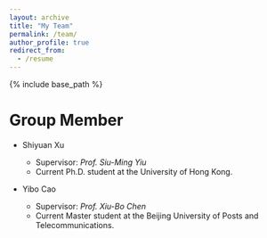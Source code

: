 ```yaml
---
layout: archive
title: "My Team"
permalink: /team/
author_profile: true
redirect_from:
  - /resume
---
```


{% include base_path %}

Group Member
======
* Shiyuan Xu
   * Supervisor: *Prof. Siu-Ming Yiu*
   * Current Ph.D. student at the University of Hong Kong.

* Yibo Cao
   * Supervisor: *Prof. Xiu-Bo Chen*
   * Current Master student at the Beijing University of Posts and Telecommunications.
